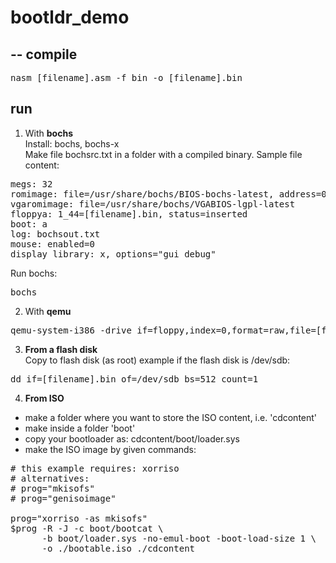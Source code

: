 # bootldr_demo
--
compile
-
<pre>
nasm [filename].asm -f bin -o [filename].bin
</pre>
run
-
1) With <b>bochs</b></br>
Install: bochs, bochs-x </br>
Make file bochsrc.txt in a folder with a compiled binary. Sample file content:</br>
<pre>
megs: 32
romimage: file=/usr/share/bochs/BIOS-bochs-latest, address=0xfffe0000
vgaromimage: file=/usr/share/bochs/VGABIOS-lgpl-latest
floppya: 1_44=[filename].bin, status=inserted
boot: a
log: bochsout.txt
mouse: enabled=0
display_library: x, options="gui_debug"
</pre>
Run bochs:</br>
<pre>
bochs
</pre>
2) With <b>qemu</b></br>
<pre>
qemu-system-i386 -drive if=floppy,index=0,format=raw,file=[filename].bin
</pre>
3) <b>From a flash disk</b></br>
Copy to flash disk (as root)
example if the flash disk is /dev/sdb:
<pre>
dd if=[filename].bin of=/dev/sdb bs=512 count=1
</pre>
4) <b>From ISO</b></br>
- make a folder where you want to store the ISO content, i.e. 'cdcontent'
- make inside a folder 'boot'
- copy your bootloader as: cdcontent/boot/loader.sys
- make the ISO image by given commands:

<pre>
# this example requires: xorriso
# alternatives:
# prog="mkisofs"
# prog="genisoimage"

prog="xorriso -as mkisofs"
$prog -R -J -c boot/bootcat \
      -b boot/loader.sys -no-emul-boot -boot-load-size 1 \
      -o ./bootable.iso ./cdcontent
</pre>
